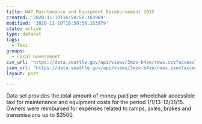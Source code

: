 ```yaml
---
title: WAT Maintenance and Equipment Reimbursement 2015
created: '2020-11-10T16:58:58.163969'
modified: '2020-11-10T16:58:58.163979'
state: active
type: dataset
tags:
  - Taxi
groups:
  - Local Government
csv_url: 'https://data.seattle.gov/api/views/3mzv-b4ze/rows.csv?accessType=DOWNLOAD'
json_url: 'https://data.seattle.gov/api/views/3mzv-b4ze/rows.json?accessType=DOWNLOAD'
layout: post

---
```

Data set provides the total amount of money paid per wheelchair accessible taxi for maintenance and equipment costs for the period 1/1/13-12/31/15. Owners were reimbursed for expenses related to ramps, axles, brakes and transmissions up to $3500.

